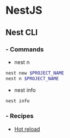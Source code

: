 NestJS
======

Nest CLI
--------

### - Commands

- nest n
```sh
nest new $PROJECT_NAME
nest n $PROJECT_NAME
```

- nest info
```sh
nest info
```

### - Recipes

- [Hot reload](https://docs.nestjs.com/recipes/hot-reload)